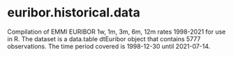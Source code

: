 # euribor.historical.data
Compilation of EMMI EURIBOR 1w, 1m, 3m, 6m, 12m rates 1998-2021 for use in R.
The dataset is a data.table dtEuribor object that contains 5777 observations. The time period covered is 1998-12-30 until 2021-07-14.
